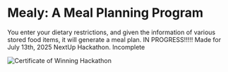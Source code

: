 # Mealy: A Meal Planning Program
You enter your dietary restrictions, and given the information of various stored food items, it will generate a meal plan. IN PROGRESS!!!!! Made for July 13th, 2025 NextUp Hackathon. Incomplete

![Certificate of Winning Hackathon](https://drive.google.com/file/d/16zbnD-l6LTNtsJVR0y8uBjxZUK_LqWmQ/view?usp=sharing)
